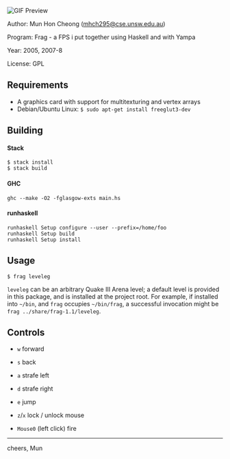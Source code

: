 ![GIF Preview](frag.gif)

Author: Mun Hon Cheong (mhch295@cse.unsw.edu.au)

Program: Frag - a FPS i put together using Haskell and with Yampa

Year: 2005, 2007-8

License: GPL


## Requirements

* A graphics card with support for multitexturing and vertex arrays
* Debian/Ubuntu Linux: `$ sudo apt-get install freeglut3-dev`


## Building

#### Stack

```
$ stack install
$ stack build
```

#### GHC

```
ghc --make -O2 -fglasgow-exts main.hs
```

#### runhaskell

```
runhaskell Setup configure --user --prefix=/home/foo
runhaskell Setup build
runhaskell Setup install
```


## Usage

```
$ frag leveleg
```

`leveleg` can be an arbitrary Quake III Arena level; a default level is provided in this package, and is installed at the project root. For example, if installed into `~/bin`, and `frag` occupies `~/bin/frag`, a successful invocation might be `frag ../share/frag-1.1/leveleg`.


## Controls

* `w` forward
* `s` back
* `a` strafe left
* `d` strafe right

* `e` jump
* `z`/`x` lock / unlock mouse
* `Mouse0` (left click) fire


---

cheers,
Mun
